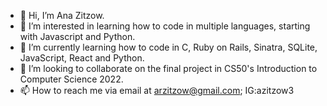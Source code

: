 - 👋 Hi, I’m Ana Zitzow.
- 👀 I’m interested in learning how to code in multiple languages, starting with Javascript and Python.
- 🌱 I’m currently learning how to code in C, Ruby on Rails, Sinatra, SQLite, JavaScript, React and Python.
- 💞️ I’m looking to collaborate on the final project in CS50's Introduction to Computer Science 2022.
- 📫 How to reach me via email at arzitzow@gmail.com; IG:azitzow3

<!---
azitzow/azitzow is a ✨ special ✨ repository because its `README.md` (this file) appears on your GitHub profile.
You can click the Preview link to take a look at your changes.
--->
